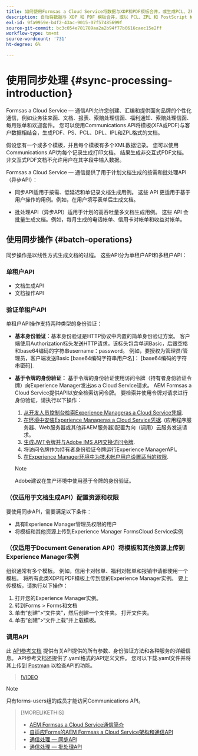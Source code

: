 ```yaml
---
title: 如何使用Formsas a Cloud Service将数据与XDP和PDF模板合并，或生成PCL、ZPL和PostScript格式的输出？
description: 自动将数据与 XDP 和 PDF 模板合并，或以 PCL、ZPL 和 PostScript 格式生成输出
exl-id: 9fa9959e-b4f2-43ac-9015-07f57485699f
source-git-commit: bc3c054e781789aa2a2b94f77b0616caec15e2ff
workflow-type: tm+mt
source-wordcount: '731'
ht-degree: 6%

---
```



# 使用同步处理 {#sync-processing-introduction}

Formsas a Cloud Service — 通信API允许您创建、汇编和提供面向品牌的个性化通信，例如业务往来函、文档、报表、索赔处理信函、福利通知、索赔处理信函、每月账单和欢迎套件。 您可以使用Communications API将模板(XFA或PDF)与客户数据相结合，生成PDF、PS、PCL、DPL、IPL和ZPL格式的文档。

假设您有一个或多个模板，并且每个模板有多个XML数据记录。 您可以使用Communications API为每个记录生成打印文档。 <!-- You can also combine the records into a single document. --> 结果生成非交互式PDF文档。 非交互式PDF文档不允许用户在其字段中输入数据。

Formsas a Cloud Service — 通信提供了用于计划文档生成的按需和批处理API（异步API）：

* 同步API适用于按需、低延迟和单记录文档生成用例。 这些 API 更适用于基于用户操作的用例。例如，在用户填写表单后生成文档。

* 批处理API（异步API）适用于计划的高吞吐量多文档生成用例。 这些 API 会批量生成文档。例如，每月生成的电话帐单、信用卡对帐单和收益对帐单。

## 使用同步操作 {#batch-operations}

同步操作是以线性方式生成文档的过程。 这些API分为单租户API和多租户API：

### 单租户API

* 文档生成API
* 文档操作API

<!-- 
### Multi-tenant APIs

* Document utility APIs -->


### 验证单租户API

单租户API操作支持两种类型的身份验证：

* **基本身份验证**：基本身份验证是HTTP协议中内置的简单身份验证方案。 客户端使用Authorization标头发送HTTP请求，该标头包含单词Basic，后跟空格和base64编码的字符串username：password。 例如，要授权为管理员/管理员，客户端发送Basic [base64编码字符串用户名]： [base64编码的字符串密码].

* **基于令牌的身份验证：** 基于令牌的身份验证使用访问令牌（持有者身份验证令牌）向Experience Manager发出as a Cloud Service请求。 AEM Formsas a Cloud Service提供API以安全检索访问令牌。 要检索并使用令牌对请求进行身份验证，请执行以下操作：

   1. [从开发人员控制台检索Experience Manageras a Cloud Service凭据](https://experienceleague.adobe.com/docs/experience-manager-learn/getting-started-with-aem-headless/authentication/service-credentials.html).
   1. [在环境中安装Experience Manageras a Cloud Service凭据](https://experienceleague.adobe.com/docs/experience-manager-learn/getting-started-with-aem-headless/authentication/service-credentials.html). (应用程序服务器、Web服务器或其他非AEM服务器)配置为向（调用）云服务发送请求。
   1. [生成JWT令牌并与Adobe IMS API交换访问令牌](https://experienceleague.adobe.com/docs/experience-manager-learn/getting-started-with-aem-headless/authentication/service-credentials.html).
   1. 将访问令牌作为持有者身份验证令牌运行Experience ManagerAPI。
   1. [在Experience Manager环境中为技术帐户用户设置适当的权限](https://experienceleague.adobe.com/docs/experience-manager-learn/getting-started-with-aem-headless/authentication/service-credentials.html?lang=en#configure-access-in-aem).

  >[!NOTE]
  >
  >Adobe建议在生产环境中使用基于令牌的身份验证。

<!-- 

### Authenticate a multi-tenant API

#### Authentication Headers

Every inbound HTTP API call to the multi-tenant API must contain these three headers:


* `x-api-key`
* `x-gw-ims-org-id`
* `Authorization`

The values which should be sent in the `x-api-key` and `x-gw-ims-org-id` headers are provided in the Credentials details screen in the [Adobe Developer Console](https://developer.adobe.com/console). The value of the `x-api-key` header is the Client ID and the value for the `x-gw-ims-org-id` header is the Organization ID.

#### Configure Adobe Developer console to generate an access token

To set up authentication APIs, create a project in Adobe Developer Console and add Communication APIs to the project on Adobe Developer Console. The integration generates API Key, Client Secret, Payload (JWT):

1. Contact you Adobe Developer Console administrator. Ask the administrator to add as a developer.
1. Log in to `https://developer.adobe.com/console/`. Use your developer account that your administrator has provisioned to log in to Adobe Developer Console.
1. Select your organization from the top-right corner. If you do not know your organization, contact your administrator.
1. Tap **[!UICONTROL Create new project]**. A screen to get started with your new project appears. Tap **[!UICONTROL Add API]**. A screen with list of all the APIs enabled for your account appears.
1. Select **[!UICONTROL AEM Forms - Communications]** and tap **[!UICONTROL Next]**. A screen to configure the API appears.
1. Select **[!UICONTROL OPTION 1 Generate a key pair]** and tap **[!UICONTROL Generate keypair]**. It creates and downloads the configuration file. The downloaded configuration file contains all your app settings, along with the only copy of your private key. Adobe does not record your private key, make sure to securely store the downloaded file. Tap **[!UICONTROL Next]**.
1. Select **[!UICONTROL Integrations - Cloud Service]** and tap **[!UICONTROL Save configured API]**. Tap **[!UICONTROL Service Account (JWT)]** to view the API Key, Client Secret, and other information required to access the APIs. You set to use the token to access the APIs.

#### Programmatically generate and use an access token

To programmatically generate an access token, generate a JSON Web Token (JWT) and exchange it with the Adobe Identity Management Service (IMS) for an access token.

Use the following keys, referred to as claims, to construct JWT JSON object:


* `exp`- the requested expiration of the access token, expressed as several seconds since January 1, 1970 GMT. For most use cases, this is a relatively small value. For example, 5 minutes, for five minutes from now, this value should be 1670923791.
* `iss` - the Organization ID from the Adobe Developer Console project, in the format org_ident@AdobeOrg.
* `sub` - the Technical Account ID from the Adobe Developer Console integration, in the format: id@techacct.adobe.com.
* `aud` - the Client ID from the Adobe Developer Console integration prepended with `https://ims-na1.adobelogin.com/c/`.
* `https://ims-na1-stg1.adobelogin.com/s/ent_aemforms_docprocessing` - set to the literal value `true`

This JSON object must be then base64 encoded and signed using the private key for the project. Finally, the encoded value is sent in the body of a POST request to `https://ims-na1.adobelogin.com/ims/exchange/jwt` along with the Client ID and Client Secret for the project.

##### Example

```JSON

    ========================= REQUEST ==========================
    POST https://ims-na1.adobelogin.com/ims/exchange/jwt
    -------------------------- body ----------------------------
    client_id={myClientId}&client_secret={myClientSecret}&jwt_token={myJSONWebToken}
    ------------------------- headers --------------------------
    Content-Type: application/x-www-form-urlencoded
    Cache-Control: no-cache

```

#### Language Support for JWT

While it is possible to do the entire JWT generation and exchange process in custom code, it is more common to use a higher-level library to do so. A number of such libraries are listed on the [Adobe I/O JWT Documentation](https://developer.adobe.com/developer-console/docs/guides/authentication/JWT/).

-->

### （仅适用于文档生成API）配置资源和权限

要使用同步API，需要满足以下条件：

* 具有Experience Manager管理员权限的用户
* 将模板和其他资源上传到Experience Manager FormsCloud Service实例

### （仅适用于Document Generation API）将模板和其他资源上传到Experience Manager实例

组织通常有多个模板。 例如，信用卡对帐单、福利对帐单和报销申请都使用一个模板。 将所有此类XDP和PDF模板上传到您的Experience Manager实例。 要上传模板，请执行以下操作：

1. 打开您的Experience Manager实例。
1. 转到Forms > Forms和文档
1. 单击“创建”>“文件夹”，然后创建一个文件夹。 打开文件夹。
1. 单击“创建”>“文件上载”并上载模板。

### 调用API

此 [API参考文档](https://developer.adobe.com/experience-manager-forms-cloud-service-developer-reference/) 提供有关API提供的所有参数、身份验证方法和各种服务的详细信息。 API参考文档还提供了.yaml格式的API定义文件。 您可以下载.yaml文件并将其上传到 [Postman](https://www.postman.com/) 以检查API的功能。

>[!VIDEO](https://video.tv.adobe.com/v/335771)

>[!NOTE]
>
>只有forms-users组的成员才能访问Communications API。

>[!MORELIKETHIS]
>
>* [AEM Formsas a Cloud Service通信简介](/help/forms/aem-forms-cloud-service-communications-introduction.md)
>* [自适应Forms的AEM Formsas a Cloud Service架构和通信API](/help/forms/aem-forms-cloud-service-architecture.md)
>* [通信处理 — 同步API](/help/forms/aem-forms-cloud-service-communications.md)
>* [通信处理 — 批处理API](/help/forms/aem-forms-cloud-service-communications-batch-processing.md)